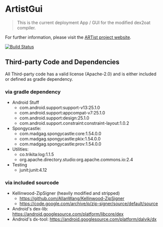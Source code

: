 # ArtistGui

> This is the current deployment App / GUI for the modified dex2oat compiler.

For further information, please visit the [ARTist project website](https://artist.cispa.saarland).


[![Build Status](https://travis-ci.org/Project-ARTist/ArtistGui.svg?branch=master)](https://travis-ci.org/Project-ARTist/ArtistGui)


## Third-party Code and Dependencies

All Third-party code has a valid license (Apache-2.0) and is either included or defined as
gradle dependency.

### via gradle dependency

- Android Stuff
    - com.android.support:support-v13:25.1.0
    - com.android.support:appcompat-v7:25.1.0
    - com.android.support:design:25.1.0
    - com.android.support.constraint:constraint-layout:1.0.2
- Spongycastle:
    - com.madgag.spongycastle:core:1.54.0.0
    - com.madgag.spongycastle:pkix:1.54.0.0
    - com.madgag.spongycastle:prov:1.54.0.0
- Utilities:
    - co.trikita:log:1.1.5
    - org.apache.directory.studio:org.apache.commons.io:2.4
- Testing
    - junit:junit:4.12

### via included sourcode

- Kellinwood-ZipSigner (heavily modified and stripped)
    - https://github.com/AllanWang/Kellinwood-ZipSigner
    - https://code.google.com/archive/p/zip-signer/source/default/source
- Android's dex-lib: https://android.googlesource.com/platform/libcore/dex
- Android's dx-tool: https://android.googlesource.com/platform/dalvik/dx
